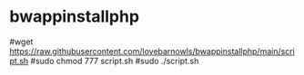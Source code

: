 # bwappinstallphp


#wget https://raw.githubusercontent.com/lovebarnowls/bwappinstallphp/main/script.sh
#sudo chmod 777 script.sh
#sudo ./script.sh
